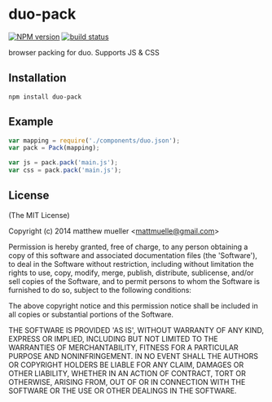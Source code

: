 
# duo-pack

[![NPM version][npm-image]][npm-url]
[![build status][travis-image]][travis-url]

  browser packing for duo. Supports JS & CSS

## Installation

    npm install duo-pack

## Example

```js
var mapping = require('./components/duo.json');
var pack = Pack(mapping);

var js = pack.pack('main.js');
var css = pack.pack('main.js');
```

## License

(The MIT License)

Copyright (c) 2014 matthew mueller &lt;mattmuelle@gmail.com&gt;

Permission is hereby granted, free of charge, to any person obtaining
a copy of this software and associated documentation files (the
'Software'), to deal in the Software without restriction, including
without limitation the rights to use, copy, modify, merge, publish,
distribute, sublicense, and/or sell copies of the Software, and to
permit persons to whom the Software is furnished to do so, subject to
the following conditions:

The above copyright notice and this permission notice shall be
included in all copies or substantial portions of the Software.

THE SOFTWARE IS PROVIDED 'AS IS', WITHOUT WARRANTY OF ANY KIND,
EXPRESS OR IMPLIED, INCLUDING BUT NOT LIMITED TO THE WARRANTIES OF
MERCHANTABILITY, FITNESS FOR A PARTICULAR PURPOSE AND NONINFRINGEMENT.
IN NO EVENT SHALL THE AUTHORS OR COPYRIGHT HOLDERS BE LIABLE FOR ANY
CLAIM, DAMAGES OR OTHER LIABILITY, WHETHER IN AN ACTION OF CONTRACT,
TORT OR OTHERWISE, ARISING FROM, OUT OF OR IN CONNECTION WITH THE
SOFTWARE OR THE USE OR OTHER DEALINGS IN THE SOFTWARE.

[npm-image]: https://img.shields.io/npm/v/duo-pack.svg?style=flat
[npm-url]: https://npmjs.org/package/duo-pack
[travis-image]: https://img.shields.io/travis/duojs/pack.svg?style=flat
[travis-url]: https://travis-ci.org/duojs/pack
